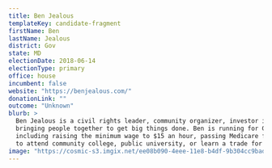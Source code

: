 ```yaml
---
title: Ben Jealous
templateKey: candidate-fragment
firstName: Ben
lastName: Jealous
district: Gov
state: MD
electionDate: 2018-06-14
electionType: primary
office: house
incumbent: false
website: "https://benjealous.com/"
donationLink: ""
outcome: "Unknown"
blurb: >
  Ben Jealous is a civil rights leader, community organizer, investor in startups for good, educator, former investigative journalist and a Rhodes Scholar who has spent his life 
  bringing people together to get big things done. Ben is running for Governor on a platform of bold, progressive ideas to address gaping inequality between the rich and poor, 
  including raising the minimum wage to $15 an hour, passing Medicare for All to guarantee health care as a right, and ending student debt to make it possible for every Marylander 
  to attend community college, public university, or learn a trade for free.
image: "https://cosmic-s3.imgix.net/ee08b090-4eee-11e8-b4df-9b304cc9bad1-JD_Site_BenJealous_1000x600_050118 (1).jpg"
---
```

